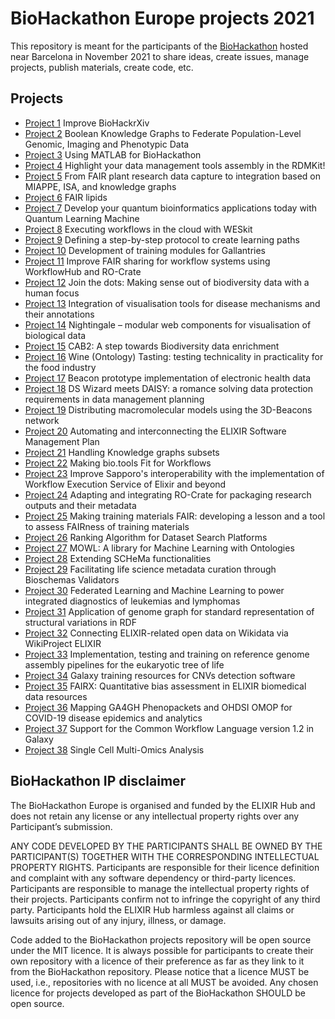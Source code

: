 # BioHackathon Europe projects 2021
This repository is meant for the participants of the [BioHackathon](https://biohackathon-europe.org/index.html) hosted near Barcelona in November 2021 to share ideas, create issues, manage projects, publish materials, create code, etc.

## Projects

* [Project 1](projects/1) Improve BioHackrXiv
* [Project 2](projects/2) Boolean Knowledge Graphs to Federate Population-Level Genomic, Imaging and Phenotypic Data
* [Project 3](projects/3) Using MATLAB for BioHackathon
* [Project 4](projects/4) Highlight your data management tools assembly in the RDMKit!
* [Project 5](projects/5) From FAIR plant research data capture to integration based on MIAPPE, ISA, and knowledge graphs
* [Project 6](projects/6) FAIR lipids
* [Project 7](projects/7) Develop your quantum bioinformatics applications today with Quantum Learning Machine
* [Project 8](projects/8) Executing workflows in the cloud with WESkit
* [Project 9](projects/9) Defining a step-by-step protocol to create learning paths
* [Project 10](projects/10) Development of training modules for Gallantries
* [Project 11](projects/11) Improve FAIR sharing for workflow systems using WorkflowHub and RO-Crate
* [Project 12](projects/12) Join the dots: Making sense out of biodiversity data with a human focus
* [Project 13](projects/13) Integration of visualisation tools for disease mechanisms and their annotations
* [Project 14](projects/14) Nightingale – modular web components for visualisation of biological data
* [Project 15](projects/15) CAB2: A step towards Biodiversity data enrichment
* [Project 16](projects/16) Wine (Ontology) Tasting: testing technicality in practicality for the food industry
* [Project 17](projects/17) Beacon prototype implementation of electronic health data
* [Project 18](projects/18)  DS Wizard meets DAISY: a romance solving data protection requirements in data management planning
* [Project 19](projects/19) Distributing macromolecular models using the 3D-Beacons network
* [Project 20](projects/20) Automating and interconnecting the ELIXIR Software Management Plan
* [Project 21](projects/21) Handling Knowledge graphs subsets
* [Project 22](projects/22) Making bio.tools Fit for Workflows
* [Project 23](projects/23) Improve Sapporo's interoperability with the implementation of Workflow Execution Service of Elixir and beyond
* [Project 24](projects/24) Adapting and integrating RO-Crate for packaging research outputs and their metadata
* [Project 25](projects/25) Making training materials FAIR: developing a lesson and a tool to assess FAIRness of training materials
* [Project 26](projects/26) Ranking Algorithm for Dataset Search Platforms
* [Project 27](projects/27) MOWL: A library for Machine Learning with Ontologies
* [Project 28](projects/28) Extending SCHeMa functionalities
* [Project 29](projects/29) Facilitating life science metadata curation through Bioschemas Validators
* [Project 30](projects/30) Federated Learning and Machine Learning to power integrated diagnostics of leukemias and lymphomas
* [Project 31](projects/31) Application of genome graph for standard representation of structural variations in RDF
* [Project 32](projects/32) Connecting ELIXIR-related open data on Wikidata via WikiProject ELIXIR
* [Project 33](projects/33) Implementation, testing and training on reference genome assembly pipelines for the eukaryotic tree of life
* [Project 34](projects/34) Galaxy training resources for CNVs detection software
* [Project 35](projects/35) FAIRX: Quantitative bias assessment in ELIXIR biomedical data resources
* [Project 36](projects/36) Mapping GA4GH Phenopackets and OHDSI OMOP for COVID-19 disease epidemics and analytics
* [Project 37](projects/37) Support for the Common Workflow Language version 1.2 in Galaxy
* [Project 38](projects/38) Single Cell Multi-Omics Analysis

## BioHackathon IP disclaimer

The BioHackathon Europe is organised and funded  by the ELIXIR Hub and does not retain any license or any intellectual property rights over any Participant’s submission.

ANY CODE DEVELOPED BY THE PARTICIPANTS SHALL BE OWNED BY THE PARTICIPANT(S) TOGETHER WITH THE CORRESPONDING INTELLECTUAL PROPERTY RIGHTS. Participants are responsible for their licence definition and complaint with any software dependency or third-party licences. Participants are responsible to manage the intellectual property rights of their projects. Participants confirm not to infringe the copyright of any third party. Participants hold the ELIXIR Hub harmless against all claims or lawsuits arising out of any injury, illness, or damage.
 
Code added to the BioHackathon projects repository will be open source under the MIT licence. It is always possible for participants to create their own repository with a licence of their preference as far as they link to it from the BioHackathon repository. Please notice that a licence MUST be used, i.e., repositories with no licence at all MUST be avoided. Any chosen licence for projects developed as part of the BioHackathon SHOULD be open source.
